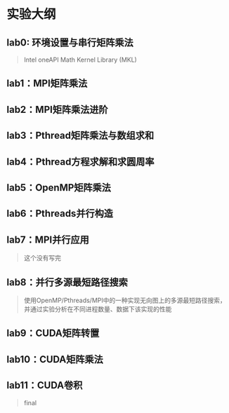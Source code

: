 # 实验大纲

## lab0: 环境设置与串行矩阵乘法
  
> Intel oneAPI Math Kernel Library (MKL)

## lab1：MPI矩阵乘法

## lab2：MPI矩阵乘法进阶

## lab3：Pthread矩阵乘法与数组求和

## lab4：Pthread方程求解和求圆周率

## lab5：OpenMP矩阵乘法

## lab6：Pthreads并行构造

## lab7：MPI并行应用

> 这个没有写完

## lab8：并行多源最短路径搜索

> 使用OpenMP/Pthreads/MPI中的一种实现无向图上的多源最短路径搜索，并通过实验分析在不同进程数量、数据下该实现的性能

## lab9：CUDA矩阵转置

## lab10：CUDA矩阵乘法

## lab11：CUDA卷积

> final